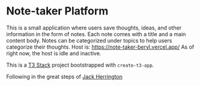 # Note-taker Platform

This is a small application where users save thoughts, ideas, and other information in the form of notes. Each note comes with a title and a main content body. Notes can be categorized under topics to help users categorize their thoughts. Host is: https://note-taker-beryl.vercel.app/
As of right now, the host is idle and inactive.

This is a [T3 Stack](https://create.t3.gg/) project bootstrapped with `create-t3-app`.

Following in the great steps of [Jack Herrington](https://github.com/jherr)
